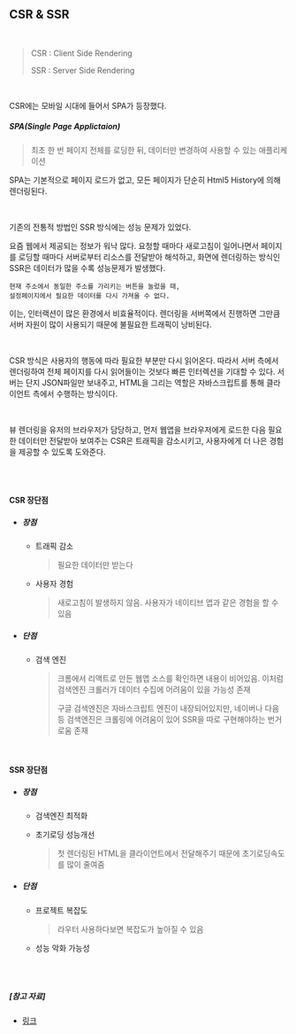 ## CSR & SSR

<br>

> CSR : Client Side Rendering
>
> SSR : Server Side Rendering

<br>

CSR에는 모바일 시대에 들어서 SPA가 등장했다.

##### SPA(Single Page Applictaion)

> 최초 한 번 페이지 전체를 로딩한 뒤, 데이터만 변경하여 사용할 수 있는 애플리케이션

SPA는 기본적으로 페이지 로드가 없고, 모든 페이지가 단순히 Html5 History에 의해 렌더링된다.

<br>

기존의 전통적 방법인 SSR 방식에는 성능 문제가 있었다.

요즘 웹에서 제공되는 정보가 워낙 많다. 요청할 때마다 새로고침이 일어나면서 페이지를 로딩할 때마다 서버로부터 리소스를 전달받아 해석하고, 화면에 렌더링하는 방식인 SSR은 데이터가 많을 수록 성능문제가 발생했다.

```
현재 주소에서 동일한 주소를 가리키는 버튼을 눌렀을 때,
설정페이지에서 필요한 데이터를 다시 가져올 수 없다.
```

이는, 인터랙션이 많은 환경에서 비효율적이다. 렌더링을 서버쪽에서 진행하면 그만큼 서버 자원이 많이 사용되기 때문에 불필요한 트래픽이 낭비된다.

<br>

CSR 방식은 사용자의 행동에 따라 필요한 부분만 다시 읽어온다. 따라서 서버 측에서 렌더링하여 전체 페이지를 다시 읽어들이는 것보다 빠른 인터렉션을 기대할 수 있다. 서버는 단지 JSON파일만 보내주고, HTML을 그리는 역할은 자바스크립트를 통해 클라이언트 측에서 수행하는 방식이다.

<br>

뷰 렌더링을 유저의 브라우저가 담당하고, 먼저 웹앱을 브라우저에게 로드한 다음 필요한 데이터만 전달받아 보여주는 CSR은 트래픽을 감소시키고, 사용자에게 더 나은 경험을 제공할 수 있도록 도와준다.

<br>

<br>

#### CSR 장단점

- ##### 장점

  - 트래픽 감소

    > 필요한 데이터만 받는다

  - 사용자 경험

    > 새로고침이 발생하지 않음. 사용자가 네이티브 앱과 같은 경험을 할 수 있음

- ##### 단점

  - 검색 엔진

    > 크롬에서 리액트로 만든 웹앱 소스를 확인하면 내용이 비어있음. 이처럼 검색엔진 크롤러가 데이터 수집에 어려움이 있을 가능성 존재
    >
    > 구글 검색엔진은 자바스크립트 엔진이 내장되어있지만, 네이버나 다음 등 검색엔진은 크롤링에 어려움이 있어 SSR을 따로 구현해야하는 번거로움 존재

<br>

#### SSR 장단점

- ##### 장점

  - 검색엔진 최적화

  - 초기로딩 성능개선

    > 첫 렌더링된 HTML을 클라이언트에서 전달해주기 때문에 초기로딩속도를 많이 줄여줌

- ##### 단점

  - 프로젝트 복잡도

    > 라우터 사용하다보면 복잡도가 높아질 수 있음

  - 성능 악화 가능성

<br>

<br>

##### [참고 자료]

- [링크](https://velog.io/@zansol/%ED%99%95%EC%9D%B8%ED%95%98%EA%B8%B0-%EC%84%9C%EB%B2%84%EC%82%AC%EC%9D%B4%EB%93%9C%EB%A0%8C%EB%8D%94%EB%A7%81SSR-%ED%81%B4%EB%9D%BC%EC%9D%B4%EC%96%B8%ED%8A%B8%EC%82%AC%EC%9D%B4%EB%93%9C%EB%A0%8C%EB%8D%94%EB%A7%81CSR)
